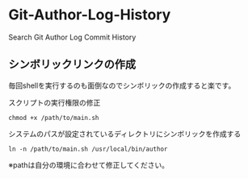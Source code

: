 # Git-Author-Log-History
Search Git Author Log Commit History

## シンボリックリンクの作成
毎回shellを実行するのも面倒なのでシンボリックの作成すると楽です。

スクリプトの実行権限の修正

```shell
chmod +x /path/to/main.sh
```

システムのパスが設定されているディレクトリにシンボリックを作成する
```shell
ln -n /path/to/main.sh /usr/local/bin/author
```

※pathは自分の環境に合わせて修正してください。